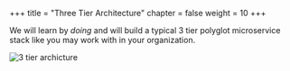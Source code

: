+++
title = "Three Tier Architecture"
chapter = false
weight = 10
+++

We will learn by _doing_ and will build a typical 3 tier polyglot microservice
stack like you may work with in your organization.

![3 tier archicture](images/3-tier-architecture.svg)
